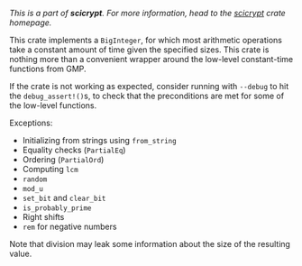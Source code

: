 _This is a part of **scicrypt**. For more information, head to the
[scicrypt](https://crates.io/crates/scicrypt) crate homepage._

This crate implements a `BigInteger`, for which most arithmetic operations take a constant amount of time given the specified sizes. This crate is nothing more than a convenient wrapper around the low-level constant-time functions from GMP.

If the crate is not working as expected, consider running with `--debug` to hit the `debug_assert!()`s, to check that the preconditions are met for some of the low-level functions.

Exceptions:
- Initializing from strings using `from_string`
- Equality checks (`PartialEq`)
- Ordering (`PartialOrd`)
- Computing `lcm` 
- `random`
- `mod_u`
- `set_bit` and `clear_bit`
- `is_probably_prime`
- Right shifts
- `rem` for negative numbers

Note that division may leak some information about the size of the resulting value.
